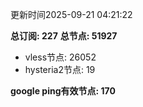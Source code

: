 更新时间2025-09-21 04:21:22

**总订阅: 227**
**总节点: 51927**
- vless节点: 26052
- hysteria2节点: 19

**google ping有效节点: 170**

